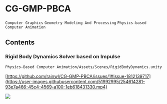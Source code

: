 # CG-GMP-PBCA
`Computer Graphics`
`Geometry Modeling And Processing`
`Physics-based Computer Animation`

## Contents

### Rigid Body Dynamics Solver based on Impulse
`Physics-Based Computer Animation/Assets/Scenes/RigidBodyDynamics.unity`

[https://github.com/rainwl/CG-GMP-PBCA/issues/1#issue-1812139717](https://user-images.githubusercontent.com/51992995/254614281-93e7a466-45c4-4569-a100-1eb618431330.mp4)

![](https://pic4rain.oss-cn-beijing.aliyuncs.com/img/RBD_algorithm.png)



